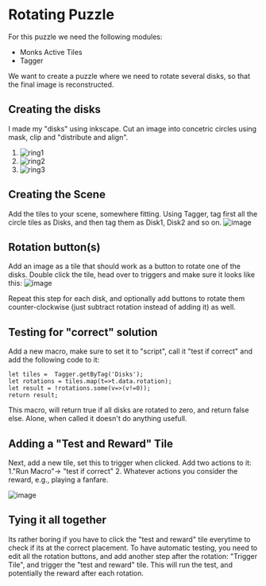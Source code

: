 # Rotating Puzzle
For this puzzle we need the following modules:
 * Monks Active Tiles
 * Tagger

We want to create a puzzle where we need to rotate several disks, so that the final image is reconstructed.


## Creating the disks
I made my "disks" using inkscape. Cut an image into concetric circles using mask, clip and "distribute and align".
1. ![ring1](https://user-images.githubusercontent.com/8543541/175750183-9af16ffa-8f41-46ce-9261-cd1cb0141587.png)
2. ![ring2](https://user-images.githubusercontent.com/8543541/175750195-d708e1f2-dcfd-43fd-b6fa-5f03717a46d2.png)
3. ![ring3](https://user-images.githubusercontent.com/8543541/175750199-900707e7-adda-4fd3-93ac-9986730b2f7f.png)


## Creating the Scene
Add the tiles to your scene, somewhere fitting. Using Tagger, tag first all the circle tiles as Disks, and then tag them as Disk1, Disk2 and so on.
![image](https://user-images.githubusercontent.com/8543541/175750656-cd1523ba-2117-4a79-afcf-7e9064a105cb.png)

## Rotation button(s)
Add an image as a tile that should work as a button to rotate one of the disks. 
Double click the tile, head over to triggers and make sure it looks like this:
![image](https://user-images.githubusercontent.com/8543541/175750832-0622dee2-6d05-4909-b8dc-3719ebb23cc9.png)

Repeat this step for each disk, and optionally add buttons to rotate them counter-clockwise (just subtract rotation instead of adding it) as well.

## Testing for "correct" solution
Add a new macro, make sure to set it to "script", call it "test if correct" and add the following code to it:
```JS
let tiles =  Tagger.getByTag('Disks');
let rotations = tiles.map(t=>t.data.rotation);
let result = !rotations.some(v=>(v!=0));
return result;
```
This macro, will return true if all disks are rotated to zero, and return false else. Alone, when called it doesn't do anything usefull.

## Adding a "Test and Reward" Tile
Next, add a new tile, set this to trigger when clicked.
Add two actions to it:
1."Run Macro"-> "test if correct"
2. Whatever actions you consider the reward, e.g., playing a fanfare.

![image](https://user-images.githubusercontent.com/8543541/175751341-b48e945c-8555-43df-a7cf-0d5d553e0d12.png)

## Tying it all together
Its rather boring if you have to click the "test and reward" tile everytime to check if its at the correct placement.
To have automatic testing, you need to edit all the rotation buttons, and add another step after the rotation: "Trigger Tile", and trigger the "test and reward" tile. This will run the test, and potentially the reward after each rotation.



